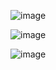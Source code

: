 ![image](https://github.com/user-attachments/assets/18e1f601-bb18-4575-8b13-2fe5314134e5)

![image](https://github.com/user-attachments/assets/792b76a0-cb16-4667-8f28-3bc827d82337)

![image](https://github.com/user-attachments/assets/255bc9d4-56b9-4278-be22-4aa1f524b3e6)
